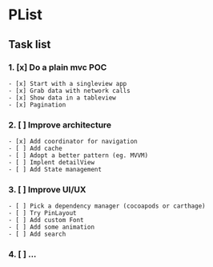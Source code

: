 # PList
## Task list
### 1. [x] Do a plain mvc POC

	- [x] Start with a singleview app
	- [x] Grab data with network calls
	- [x] Show data in a tableview
	- [x] Pagination
	
### 2. [ ] Improve architecture
	- [x] Add coordinator for navigation
	- [ ] Add cache
	- [ ] Adopt a better pattern (eg. MVVM)
	- [ ] Implent detailView
	- [ ] Add State management

### 3. [ ] Improve UI/UX
	- [ ] Pick a dependency manager (cocoapods or carthage)
	- [ ] Try PinLayout
	- [ ] Add custom Font
	- [ ] Add some animation
	- [ ] Add search

### 4. [ ] ...
